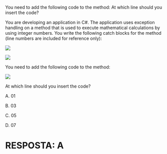 ﻿You need to add the following code to the method: At which line should you insert the code?

You are developing an application in C#.
The application uses exception handling on a method that is used to execute mathematical
calculations by using integer numbers.
You write the following catch blocks for the method (line numbers are included for reference only):

![](https://cdn.briefmenow.org/wp-content/uploads/70-483-v2/276.jpg)

![](https://cdn.briefmenow.org/wp-content/uploads/70-483-v2/276.jpg)

You need to add the following code to the method:

![](https://cdn.briefmenow.org/wp-content/uploads/70-483-v2/277.jpg)

At which line should you insert the code?

A.
01

B.
03

C.
05

D.
07

# RESPOSTA: A